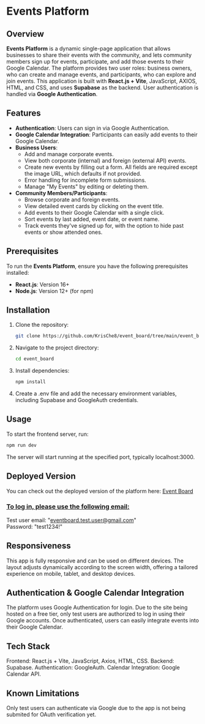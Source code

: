 # Events Platform

## Overview

**Events Platform** is a dynamic single-page application that allows businesses to share their events with the community, and lets community members sign up for events, participate, and add those events to their Google Calendar. The platform provides two user roles: business owners, who can create and manage events, and participants, who can explore and join events. This application is built with **React.js + Vite**, JavaScript, AXIOS, HTML, and CSS, and uses **Supabase** as the backend. User authentication is handled via **Google Authentication**.

## Features

- **Authentication**: Users can sign in via Google Authentication.
- **Google Calendar Integration**: Participants can easily add events to their Google Calendar.
- **Business Users**:
  - Add and manage corporate events.
  - View both corporate (internal) and foreign (external API) events.
  - Create new events by filling out a form. All fields are required except the image URL, which defaults if not provided.
  - Error handling for incomplete form submissions.
  - Manage "My Events" by editing or deleting them.
- **Community Members/Participants**:
  - Browse corporate and foreign events.
  - View detailed event cards by clicking on the event title.
  - Add events to their Google Calendar with a single click.
  - Sort events by last added, event date, or event name.
  - Track events they've signed up for, with the option to hide past events or show attended ones.

## Prerequisites

To run the **Events Platform**, ensure you have the following prerequisites installed:

- **React.js**: Version 16+
- **Node.js**: Version 12+ (for npm)

## Installation

1. Clone the repository:

   ```bash
   git clone https://github.com/KrisChe8/event_board/tree/main/event_board

   ```

2. Navigate to the project directory:
   ```bash
   cd event_board
   ```
3. Install dependencies:

   ```bash
   npm install
   ```

4. Create a .env file and add the necessary environment variables, including Supabase and GoogleAuth credentials.

## Usage

To start the frontend server, run:

```bash
npm run dev
```

The server will start running at the specified port, typically localhost:3000.

## Deployed Version

You can check out the deployed version of the platform here: [Event Board](https://event-board-psi.vercel.app/)

### <u>To log in, please use the following email:</u>

Test user email: "eventboard.test.user@gmail.com"
<br/>
Password: "test1234!"

## Responsiveness

This app is fully responsive and can be used on different devices. The layout adjusts dynamically according to the screen width, offering a tailored experience on mobile, tablet, and desktop devices.

## Authentication & Google Calendar Integration

The platform uses Google Authentication for login. Due to the site being hosted on a free tier, only test users are authorized to log in using their Google accounts.
Once authenticated, users can easily integrate events into their Google Calendar.

## Tech Stack

Frontend: React.js + Vite, JavaScript, Axios, HTML, CSS.
Backend: Supabase.
Authentication: GoogleAuth.
Calendar Integration: Google Calendar API.

## Known Limitations

Only test users can authenticate via Google due to the app is not being submited for OAuth verification yet.
